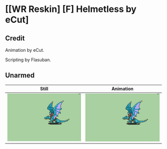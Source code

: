 # [\[WR Reskin\] \[F\] Helmetless by eCut]

## Credit

Animation by eCut.

Scripting by Flasuban.
	
## Unarmed

| Still | Animation |
| :---: | :-------: |
| ![Unarmed still](./Unarmed_000.png) | ![Unarmed animation](./Unarmed.gif) |
